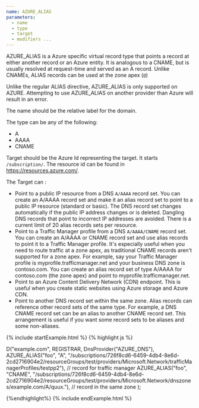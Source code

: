 ```yaml
---
name: AZURE_ALIAS
parameters:
  - name
  - type
  - target
  - modifiers ...
---
```


AZURE_ALIAS is a Azure specific virtual record type that points a record at either another record or an Azure entity.
It is analogous to a CNAME, but is usually resolved at request-time and served as an A record.
Unlike CNAMEs, ALIAS records can be used at the zone apex (`@`)

Unlike the regular ALIAS directive, AZURE_ALIAS is only supported on AZURE.
Attempting to use AZURE_ALIAS on another provider than Azure will result in an error.

The name should be the relative label for the domain.

The type can be any of the following: 
* A
* AAAA
* CNAME

Target should be the Azure Id representing the target. It starts `/subscription/`. The resource id can be found in https://resources.azure.com/.

The Target can :

* Point to a public IP resource from a DNS `A/AAAA` record set.
You can create an A/AAAA record set and make it an alias record set to point to a public IP resource (standard or basic).
The DNS record set changes automatically if the public IP address changes or is deleted. 
Dangling DNS records that point to incorrect IP addresses are avoided.
There is a current limit of 20 alias records sets per resource.
* Point to a Traffic Manager profile from a DNS `A/AAAA/CNAME` record set.
You can create an A/AAAA or CNAME record set and use alias records to point it to a Traffic Manager profile.
It's especially useful when you need to route traffic at a zone apex, as traditional CNAME records aren't supported for a zone apex.
For example, say your Traffic Manager profile is myprofile.trafficmanager.net and your business DNS zone is contoso.com.
You can create an alias record set of type A/AAAA for contoso.com (the zone apex) and point to myprofile.trafficmanager.net.
* Point to an Azure Content Delivery Network (CDN) endpoint.
This is useful when you create static websites using Azure storage and Azure CDN.
* Point to another DNS record set within the same zone.
Alias records can reference other record sets of the same type.
For example, a DNS CNAME record set can be an alias to another CNAME record set. 
This arrangement is useful if you want some record sets to be aliases and some non-aliases.

{% include startExample.html %}
{% highlight js %}

D("example.com", REGISTRAR, DnsProvider("AZURE_DNS"),
  AZURE_ALIAS("foo", "A", "/subscriptions/726f8cd6-6459-4db4-8e6d-2cd2716904e2/resourceGroups/test/providers/Microsoft.Network/trafficManagerProfiles/testpp2"), // record for traffic manager
  AZURE_ALIAS("foo", "CNAME", "/subscriptions/726f8cd6-6459-4db4-8e6d-2cd2716904e2/resourceGroups/test/providers/Microsoft.Network/dnszones/example.com/A/quux."), // record in the same zone
);

{%endhighlight%}
{% include endExample.html %}